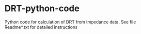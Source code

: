 # DRT-python-code
Python code for calculation of DRT from impedance data. 
See file Readme*.txt for detailed instructions
